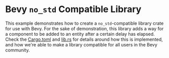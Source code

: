 # Bevy `no_std` Compatible Library

This example demonstrates how to create a `no_std`-compatible library crate for use with Bevy.
For the sake of demonstration, this library adds a way for a component to be added to an entity after a certain delay has elapsed.
Check the [Cargo.toml](Cargo.toml) and [lib.rs](src/lib.rs) for details around how this is implemented, and how we're able to make a library compatible for all users in the Bevy community.
